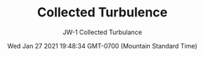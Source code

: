 ---
category: "wall-covering"
date: Wed Jan 27 2021 19:48:34 GMT-0700 (Mountain Standard Time)
description: "null"
designer: "Jennifer Wagner"
href: "https://www.areaenvironments.com/jennifer-wagner"
image_primary: "./img/JW_CollectedTurblance_Art.jpg"
image_secondary: "./img/JW_CollectedTurblance_Interior_WEB.jpg"
image_thumb: "./img/Jennijer+Wagner.png"
manufacturer: "Area Environments"
slug: "/manufacturers/area-environments/wall-covering/collected-turbulence"
slug_destination: area-environments,
subtitle: "JW-1 Collected Turbulance"
tags:
  - "area-environments"
  - "wall-covering"
title: "Collected Turbulence"
---